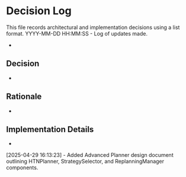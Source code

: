 # Decision Log

This file records architectural and implementation decisions using a list format.
YYYY-MM-DD HH:MM:SS - Log of updates made.

*

## Decision

*

## Rationale

*

## Implementation Details

*
[2025-04-29 16:13:23] - Added Advanced Planner design document outlining HTNPlanner, StrategySelector, and ReplanningManager components.